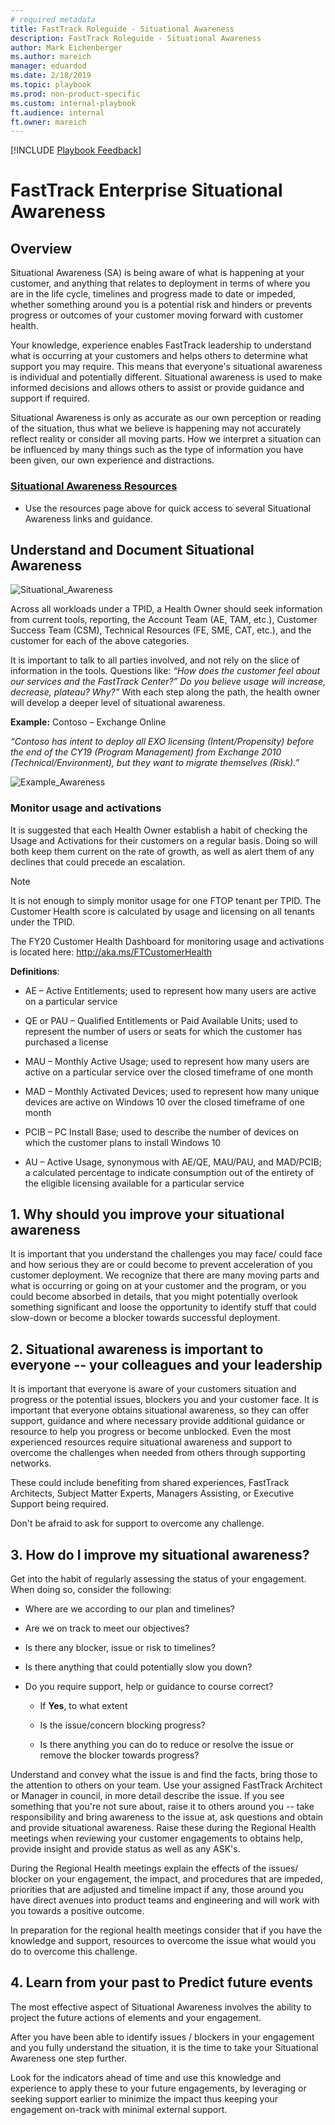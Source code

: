 ```yaml
---  
# required metadata  
title: FastTrack Roleguide - Situational Awareness
description: FastTrack Roleguide - Situational Awareness
author: Mark Eichenberger
ms.author: mareich
manager: eduardod  
ms.date: 2/18/2019  
ms.topic: playbook  
ms.prod: non-product-specific  
ms.custom: internal-playbook  
ft.audience: internal  
ft.owner: mareich
---  
```

[!INCLUDE [Playbook Feedback](./includes/questions-feedback.md)]
# FastTrack Enterprise Situational Awareness

## Overview

Situational Awareness (SA) is being aware of what is happening at your
customer, and anything that relates to deployment in terms of where you
are in the life cycle, timelines and progress made to date or impeded,
whether something around you is a potential risk and hinders or prevents
progress or outcomes of your customer moving forward with customer
health.

Your knowledge, experience enables FastTrack leadership to understand
what is occurring at your customers and helps others to determine what
support you may require. This means that everyone's situational
awareness is individual and potentially different. Situational awareness
is used to make informed decisions and allows others to assist or
provide guidance and support if required.

Situational Awareness is only as accurate as our own perception or
reading of the situation, thus what we believe is happening may not
accurately reflect reality or consider all moving parts. How we
interpret a situation can be influenced by many things such as the type
of information you have been given, our own experience and distractions.

### [Situational Awareness Resources](fta-situational-awareness-resources.md)
- Use the resources page above for quick access to several Situational Awareness links and guidance.

## Understand and Document Situational Awareness
![Situational_Awareness](media/situational-awareness.png)

Across all workloads under a TPID, a Health Owner should seek
information from current tools, reporting, the Account Team (AE, TAM,
etc.), Customer Success Team (CSM), Technical Resources (FE, SME, CAT,
etc.), and the customer for each of the above categories.

It is important to talk to all parties involved, and not rely on the
slice of information in the tools. Questions like: *“How does the
customer feel about our services and the FastTrack Center?” Do you
believe* *usage* *will* *increase,* *decrease,* *plateau?* *Why?”* With
each step along the path, the health owner will develop a deeper level
of situational awareness.

**Example:** Contoso – Exchange Online

*“Contoso has intent to deploy all EXO licensing (Intent/Propensity)
before the end of the CY19 (Program Management) from Exchange 2010
(Technical/Environment), but they want to migrate themselves (Risk).”*

![Example_Awareness](media/example-awareness.png)

### Monitor usage and activations

It is suggested that each Health Owner establish a habit of checking the
Usage and Activations for their customers on a regular basis. Doing so
will both keep them current on the rate of growth, as well as alert them
of any declines that could precede an escalation.

> [!Note]
> It is not enough to simply monitor usage for one FTOP tenant
> per TPID. The Customer Health score is calculated by usage and licensing
> on all tenants under the TPID.

The FY20 Customer Health Dashboard for monitoring usage and activations
is located here: http://aka.ms/FTCustomerHealth

**Definitions**:

  - AE – Active Entitlements; used to represent how many users are
    active on a particular service

  - QE or PAU – Qualified Entitlements or Paid Available Units; used to
    represent the number of users or seats for which the customer has
    purchased a license

  - MAU – Monthly Active Usage; used to represent how many users are
    active on a particular service over the closed timeframe of one
    month

  - MAD – Monthly Activated Devices; used to represent how many unique
    devices are active on Windows 10 over the closed timeframe of one
    month

  - PCIB – PC Install Base; used to describe the number of devices on
    which the customer plans to install Windows 10

  - AU – Active Usage, synonymous with AE/QE, MAU/PAU, and MAD/PCIB; a
    calculated percentage to indicate consumption out of the entirety of
    the eligible licensing available for a particular service



## 1\. Why should you improve your situational awareness

It is important that you understand the challenges you may face/ could
face and how serious they are or could become to prevent acceleration of
you customer deployment. We recognize that there are many moving parts
and what is occurring or going on at your customer and the program, or
you could become absorbed in details, that you might potentially
overlook something significant and loose the opportunity to identify
stuff that could slow-down or become a blocker towards successful
deployment.

## 2\. Situational awareness is important to everyone -- your colleagues and your leadership

It is important that everyone is aware of your customers situation and
progress or the potential issues, blockers you and your customer face.
It is important that everyone obtains situational awareness, so they can
offer support, guidance and where necessary provide additional guidance
or resource to help you progress or become unblocked. Even the most
experienced resources require situational awareness and support to
overcome the challenges when needed from others through supporting
networks.

These could include benefiting from shared experiences, FastTrack
Architects, Subject Matter Experts, Managers Assisting, or Executive
Support being required.

Don't be afraid to ask for support to overcome any challenge.

## 3\. How do I improve my situational awareness?

Get into the habit of regularly assessing the status of your engagement.
When doing so, consider the following:

  - Where are we according to our plan and timelines?

  - Are we on track to meet our objectives?

  - Is there any blocker, issue or risk to timelines?

  - Is there anything that could potentially slow you down?

  - Do you require support, help or guidance to course correct?
    
      - If **Yes**, to what extent
    
      - Is the issue/concern blocking progress?
    
      - Is there anything you can do to reduce or resolve the issue or
        remove the blocker towards progress?

Understand and convey what the issue is and find the facts, bring those
to the attention to others on your team. Use your assigned FastTrack
Architect or Manager in council, in more detail describe the issue. If
you see something that you're not sure about, raise it to others around
you -- take responsibility and bring awareness to the issue at, ask
questions and obtain and provide situational awareness. Raise these
during the Regional Health meetings when reviewing your customer
engagements to obtains help, provide insight and provide status as well
as any ASK's.

During the Regional Health meetings explain the effects of the issues/
blocker on your engagement, the impact, and procedures that are impeded,
priorities that are adjusted and timeline impact if any, those around
you have direct avenues into product teams and engineering and will work
with you towards a positive outcome.

In preparation for the regional health meetings consider that if you
have the knowledge and support, resources to overcome the issue what
would you do to overcome this challenge.

## 4\. Learn from your past to Predict future events

The most effective aspect of Situational Awareness involves the ability
to project the future actions of elements and your engagement.

After you have been able to identify issues / blockers in your
engagement and you fully understand the situation, it is the time to
take your Situational Awareness one step further.

Look for the indicators ahead of time and use this knowledge and
experience to apply these to your future engagements, by leveraging or
seeking support earlier to minimize the impact thus keeping your
engagement on-track with minimal external support.
